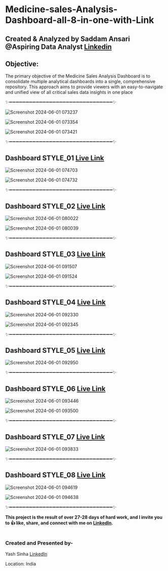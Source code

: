 # Medicine-sales-Analysis-Dashboard-all-8-in-one-with-Link

## Created & Analyzed by Saddam Ansari @Aspiring Data Analyst [Linkedin](https://www.linkedin.com/in/yashsinha2024/)

## Objective:
The primary objective of the Medicine Sales Analysis Dashboard is to consolidate multiple analytical dashboards into a single, comprehensive repository. This approach aims to provide viewers with an easy-to-navigate and unified view of all critical sales data insights in one place

✨➖➖➖➖➖➖➖➖➖➖➖➖➖➖➖➖➖➖➖➖➖➖➖➖➖➖➖➖➖➖➖✨

![Screenshot 2024-06-01 073237](https://github.com/user-saddam123/Medicine-sales-Analysis-Dashboard-all-8-in-one-with-Link/assets/123800896/b3025a1f-8ece-44f6-8ab7-e717be87cb05)

![Screenshot 2024-06-01 073354](https://github.com/user-saddam123/Medicine-sales-Analysis-Dashboard-all-8-in-one-with-Link/assets/123800896/647c13e0-6efc-4415-8bcf-be17bd9ddd88)

![Screenshot 2024-06-01 073421](https://github.com/user-saddam123/Medicine-sales-Analysis-Dashboard-all-8-in-one-with-Link/assets/123800896/d518f69e-6287-4f87-aa5f-3a9e146aed02)

✨➖➖➖➖➖➖➖➖➖➖➖➖➖➖➖➖➖➖➖➖➖➖➖➖➖➖➖➖➖➖➖✨

## Dashboard STYLE_01 [Live Link](https://project.novypro.com/08PEnM)

![Screenshot 2024-06-01 074703](https://github.com/user-saddam123/Medicine-sales-Analysis-Dashboard-all-8-in-one-with-Link/assets/123800896/4616ba00-2f4e-40ec-96c2-8e387241216d)

![Screenshot 2024-06-01 074732](https://github.com/user-saddam123/Medicine-sales-Analysis-Dashboard-all-8-in-one-with-Link/assets/123800896/be5b43cd-5dfd-4753-88af-920ca62c8409)


✨➖➖➖➖➖➖➖➖➖➖➖➖➖➖➖➖➖➖➖➖➖➖➖➖➖➖➖➖➖➖➖✨

## Dashboard STYLE_02 [Live Link](https://project.novypro.com/p4sA2f)

![Screenshot 2024-06-01 080022](https://github.com/user-saddam123/Medicine-sales-Analysis-Dashboard-all-8-in-one-with-Link/assets/123800896/26bf5463-c669-4483-92fc-f9365d125f19)

![Screenshot 2024-06-01 080039](https://github.com/user-saddam123/Medicine-sales-Analysis-Dashboard-all-8-in-one-with-Link/assets/123800896/55c99ec2-76ae-4613-848f-e9c9d8ce7f67)

✨➖➖➖➖➖➖➖➖➖➖➖➖➖➖➖➖➖➖➖➖➖➖➖➖➖➖➖➖➖➖➖✨

## Dashboard STYLE_03 [Live Link](https://project.novypro.com/ZTq1dj)

![Screenshot 2024-06-01 091507](https://github.com/user-saddam123/Medicine-sales-Analysis-Dashboard-all-8-in-one-with-Link/assets/123800896/421bcda3-cf41-49e8-b8fd-0b2e6f31b19a)

![Screenshot 2024-06-01 091524](https://github.com/user-saddam123/Medicine-sales-Analysis-Dashboard-all-8-in-one-with-Link/assets/123800896/8ddfd779-7ba6-423d-b995-1a8cfd8333fc)

✨➖➖➖➖➖➖➖➖➖➖➖➖➖➖➖➖➖➖➖➖➖➖➖➖➖➖➖➖➖➖➖✨

## Dashboard STYLE_04 [Live Link](https://project.novypro.com/kSea5B)

![Screenshot 2024-06-01 092330](https://github.com/user-saddam123/Medicine-sales-Analysis-Dashboard-all-8-in-one-with-Link/assets/123800896/c8e8f5e8-0306-4fc4-a421-3d5d523ae244)

![Screenshot 2024-06-01 092345](https://github.com/user-saddam123/Medicine-sales-Analysis-Dashboard-all-8-in-one-with-Link/assets/123800896/edec8ca4-6e8a-4f58-9a00-55fda3b8423d)

✨➖➖➖➖➖➖➖➖➖➖➖➖➖➖➖➖➖➖➖➖➖➖➖➖➖➖➖➖➖➖➖✨

## Dashboard STYLE_05 [Live Link](https://project.novypro.com/6qhUFZ)

![Screenshot 2024-06-01 092950](https://github.com/user-saddam123/Medicine-sales-Analysis-Dashboard-all-8-in-one-with-Link/assets/123800896/afbc1a26-ced7-4649-ad70-60a9d4c82a2e)


✨➖➖➖➖➖➖➖➖➖➖➖➖➖➖➖➖➖➖➖➖➖➖➖➖➖➖➖➖➖➖➖✨

## Dashboard STYLE_06 [Live Link](https://project.novypro.com/gpmQD3)

![Screenshot 2024-06-01 093446](https://github.com/user-saddam123/Medicine-sales-Analysis-Dashboard-all-8-in-one-with-Link/assets/123800896/f3cc6fda-2682-4eb2-9c54-cd879095a6ea)

![Screenshot 2024-06-01 093500](https://github.com/user-saddam123/Medicine-sales-Analysis-Dashboard-all-8-in-one-with-Link/assets/123800896/ea8ea87e-245c-4519-ade9-e90d7083151a)


✨➖➖➖➖➖➖➖➖➖➖➖➖➖➖➖➖➖➖➖➖➖➖➖➖➖➖➖➖➖➖➖✨

## Dashboard STYLE_07 [Live Link](https://project.novypro.com/4fkJVb)

![Screenshot 2024-06-01 093833](https://github.com/user-saddam123/Medicine-sales-Analysis-Dashboard-all-8-in-one-with-Link/assets/123800896/3bc990cc-b40c-49eb-90ed-67bbde90d429)


✨➖➖➖➖➖➖➖➖➖➖➖➖➖➖➖➖➖➖➖➖➖➖➖➖➖➖➖➖➖➖➖✨

## Dashboard STYLE_08 [Live Link](https://project.novypro.com/5OxudG)

![Screenshot 2024-06-01 094619](https://github.com/user-saddam123/Medicine-sales-Analysis-Dashboard-all-8-in-one-with-Link/assets/123800896/727670d5-6411-4afe-afa0-9870f19b66e4)

![Screenshot 2024-06-01 094638](https://github.com/user-saddam123/Medicine-sales-Analysis-Dashboard-all-8-in-one-with-Link/assets/123800896/9ec664fd-1ca6-48b1-8c6d-43c201764462)


✨➖➖➖➖➖➖➖➖➖➖➖➖➖➖➖➖➖➖➖➖➖➖➖➖➖➖➖➖➖➖➖✨

**This project is the result of over 27-28 days of hard work, and I invite you to 👍 like, share, and connect with me on [LinkedIn](https://www.linkedin.com/in/yashsinha2024).**


#

### Created and Presented by-

Yash Sinha [LinkedIn](https://www.linkedin.com/in/yashsinha2024/)

Location: India
